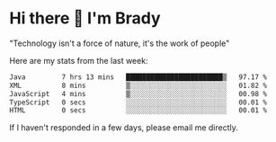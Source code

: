 # Hi there 👋 I'm Brady

"Technology isn't a force of nature, it's the work of people"


Here are my stats from the last week:
<!--START_SECTION:waka-->

```txt
Java         7 hrs 13 mins   ████████████████████████▒   97.17 %
XML          8 mins          ▒░░░░░░░░░░░░░░░░░░░░░░░░   01.82 %
JavaScript   4 mins          ▒░░░░░░░░░░░░░░░░░░░░░░░░   00.98 %
TypeScript   0 secs          ░░░░░░░░░░░░░░░░░░░░░░░░░   00.01 %
HTML         0 secs          ░░░░░░░░░░░░░░░░░░░░░░░░░   00.01 %
```

<!--END_SECTION:waka-->

If I haven't responded in a few days, please email me directly. 
